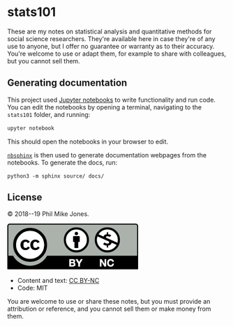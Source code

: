 # stats101

These are my notes on statistical analysis and quantitative methods for social science researchers.
They're available here in case they're of any use to anyone, but I offer no guarantee or warranty as to their accuracy.
You're welcome to use or adapt them, for example to share with colleagues, but you cannot sell them.


## Generating documentation

This project used [Jupyter notebooks](https://jupyter.org/) to write functionality and run code.
You can edit the notebooks by opening a terminal, navigating to the `stats101` folder, and running:

```j
upyter notebook
```

This should open the notebooks in your browser to edit.

[`nbsphinx`](https://nbsphinx.readthedocs.io/) is then used to generate documentation webpages from the notebooks.
To generate the docs, run:

```
python3 -m sphinx source/ docs/
```


## License

&copy; 2018--19 Phil Mike Jones.

![CC BY-NC](cc-by-nc.png)

- Content and text: [CC BY-NC](https://creativecommons.org/licenses/by-nc/4.0/)
- Code: MIT

You are welcome to use or share these notes, but you must provide an attribution or reference, and you cannot sell them or make money from them.
